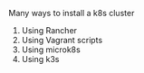 Many ways to install a k8s cluster

1. Using Rancher
2. Using Vagrant scripts
3. Using microk8s
4. Using k3s

